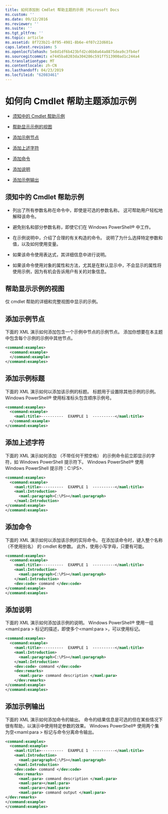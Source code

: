 ```yaml
---
title: 如何添加到 Cmdlet 帮助主题的示例 |Microsoft Docs
ms.custom: ''
ms.date: 09/12/2016
ms.reviewer: ''
ms.suite: ''
ms.tgt_pltfrm: ''
ms.topic: article
ms.assetid: 8f723b21-8f95-4981-8b6e-4f07c22d601a
caps.latest.revision: 5
ms.openlocfilehash: 5e8d1df6b423bfd2cd6b0a64a8875dea9c3fb4ef
ms.sourcegitcommit: e7445ba8203da304286c591ff513900ad1c244a4
ms.translationtype: MT
ms.contentlocale: zh-CN
ms.lasthandoff: 04/23/2019
ms.locfileid: "62083461"
---
```

# <a name="how-to-add-examples-to-a-cmdlet-help-topic"></a>如何向 Cmdlet 帮助主题添加示例

- [须知中的 Cmdlet 帮助示例](#Things-to-Know-about-Examples-in-Cmdlet-Help)

- [帮助显示示例的视图](#Help-Views-that-Display-Examples)

- [添加示例节点](#Adding-an-Examples-Node)

- [添加上述字符](#Adding-Preceding-Characters)

- [添加命令](#Adding-the-Command)

- [添加说明](#Adding-a-Description)

- [添加示例输出](#Adding-Example-Output)

## <a name="things-to-know-about-examples-in-cmdlet-help"></a>须知中的 Cmdlet 帮助示例

- 列出了所有参数名称在命令中，即使是可选的参数名称。 这可帮助用户轻松地解释该命令。

- 避免别名和部分参数名称，即使它们在 Windows PowerShell® 中工作。

- 在示例说明中，介绍了合理的有关构造的命令。 说明了为什么选择特定参数和值，以及如何使用变量。

- 如果该命令使用表达式，其详细信息中进行说明。

- 如果该命令使用对象的属性和方法，尤其是在默认显示中，不会显示的属性将使用示例，因为有机会告诉用户有关的对象信息。

## <a name="help-views-that-display-examples"></a>帮助显示示例的视图

仅 cmdlet 帮助的详细和完整视图中显示的示例。

## <a name="adding-an-examples-node"></a>添加示例节点

下面的 XML 演示如何添加包含一个示例中节点的示例节点。 添加你想要在本主题中包含每个示例的示例中其他节点。

```xml
<command:examples>
  <command:example>
  </command:example>
</command:examples>
```

## <a name="adding-an-example-title"></a>添加示例标题

下面的 XML 演示如何以添加该示例的标题。 标题用于设置除其他示例的示例。 Windows PowerShell® 使用标准标头包含顺序示例号。

```xml
<command:examples>
  <command:example>
    <maml:title>----------  EXAMPLE 1  ----------</maml:title>
  </command:example>
</command:examples>
```

## <a name="adding-preceding-characters"></a>添加上述字符

下面的 XML 演示如何添加 （不带任何干预空格） 的示例命令前立即显示的字符，如 Windows PowerShell 提示符下。 Windows PowerShell® 使用 Windows PowerShell 提示符：C:\PS>.

```xml
<command:examples>
  <command:example>
    <maml:title>----------  EXAMPLE 1  ----------</maml:title>
    <maml:Introduction>
      <maml:paragraph>C:\PS></maml:paragraph>
    </maml:Introduction>
</command:example>
</command:examples>
```

## <a name="adding-the-command"></a>添加命令

下面的 XML 演示如何以添加该示例的实际命令。 在添加该命令时，键入整个名称 （不使用别名） 的 cmdlet 和参数。 此外，使用小写字母，只要有可能。

```xml
<command:examples>
  <command:example>
    <maml:title>----------  EXAMPLE 1  ----------</maml:title>
    <maml:Introduction>
      <maml:paragraph>C:\PS></maml:paragraph>
    </maml:Introduction>
    <dev:code> command </dev:code>
</command:example>
</command:examples>
```

## <a name="adding-a-description"></a>添加说明

下面的 XML 演示如何添加该示例的说明。 Windows PowerShell® 使用一组\<maml:para > 标记的描述，即使多个\<maml:para >，可以使用标记。

```xml
<command:examples>
  <command:example>
    <maml:title>----------  EXAMPLE 1  ----------</maml:title>
    <maml:Introduction>
      <maml:paragraph>C:\PS></maml:paragraph>
    </maml:Introduction>
    <dev:code> command </dev:code>
    <dev:remarks>
      <maml:para> command description </maml:para>
    </dev:remarks>
</command:example>
</command:examples>
```

## <a name="adding-example-output"></a>添加示例输出

下面的 XML 演示如何添加命令的输出。 命令的结果信息是可选的但在某些情况下很有帮助，以演示中使用特定参数的效果。 Windows PowerShell® 使用两个集为空\<maml:para > 标记与命令分离命令输出。

```xml
<command:examples>
  <command:example>
    <maml:title>----------  EXAMPLE 1  ----------</maml:title>
    <maml:Introduction>
      <maml:paragraph>C:\PS></maml:paragraph>
    </maml:Introduction>
    <dev:code> command </dev:code>
    <dev:remarks>
      <maml:para> command description </maml:para>
      <maml:para></maml:para>
      <maml:para></maml:para>
      <maml:para> command output </maml:para>
</dev:remarks>
</command:example>
</command:examples>
```